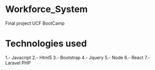 # Workforce_System
Final project UCF BootCamp 

# Technologies used

1.- Javacript
2.- Html5
3.- Bootstrap
4.- Jquery
5.- Node
6.- React
7.- Laravel PHP



